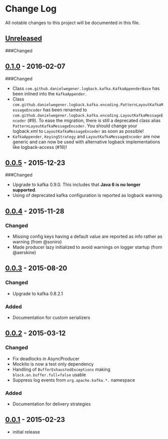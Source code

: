 # Change Log
All notable changes to this project will be documented in this file.

## [Unreleased]
###Changed

## [0.1.0] - 2016-02-07
###Changed
- Class `com.github.danielwegener.logback.kafka.KafkaAppenderBase` has been inlined into the `KafkaAppender`.
- Class `com.github.danielwegener.logback.kafka.encoding.PatternLayoutKafkaMessageEncoder` has been renamed to `com.github.danielwegener.logback.kafka.encoding.LayoutKafkaMessageEncoder` (#9). To ease the migration, there is still a deprecated class alias `PatternLayoutKafkaMessageEncoder`. You should change your logback.xml to `LayoutKafkaMessageEncoder` as soon as possible!
- `KafkaAppender`, `KeyingStrategy` and `LayoutKafkaMessageEncoder` are now generic and can now be used with alternative logback implementations like logback-access (#16)!

## [0.0.5] - 2015-12-23
###Changed
- Upgrade to kafka 0.9.0. This includes that __Java 6 is no longer supported__.
- Using of deprecated kafka configuration is reported as logback warning. 

## [0.0.4] - 2015-11-28
### Changed
- Missing config keys having a default value are reported as info rather as warning (from @soniro)
- Made producer lazy initialized to avoid warnings on logger startup (from @aerskine)

## [0.0.3] - 2015-08-20
### Changed
- Upgrade to kafka 0.8.2.1
### Added
- Documentation for custom serializers

## [0.0.2] - 2015-03-12
### Changed
- Fix deadlocks in AsyncProducer
- Mockito is now a test only dependency
- Handling of `BufferExhaustedExceptions` making `block.on.buffer.full=false` usable
- Suppress log events from `org.apache.kafka.*.` namespace

### Added
- Documentation for delivery strategies

## [0.0.1] - 2015-02-23
- initial release

[Unreleased]: https://github.com/danielwegener/logback-kafka-appender/compare/logback-kafka-appender-0.1.0...HEAD
[0.1.0]: https://github.com/danielwegener/logback-kafka-appender/compare/logback-kafka-appender-0.0.5...logback-kafka-appender-0.1.0
[0.0.5]: https://github.com/danielwegener/logback-kafka-appender/compare/logback-kafka-appender-0.0.4...logback-kafka-appender-0.0.5
[0.0.4]: https://github.com/danielwegener/logback-kafka-appender/compare/logback-kafka-appender-0.0.3...logback-kafka-appender-0.0.4
[0.0.3]: https://github.com/danielwegener/logback-kafka-appender/compare/logback-kafka-appender-0.0.2...logback-kafka-appender-0.0.3
[0.0.2]: https://github.com/danielwegener/logback-kafka-appender/compare/logback-kafka-appender-0.0.1...logback-kafka-appender-0.0.2
[0.0.1]: https://github.com/danielwegener/logback-kafka-appender/compare/465947...logback-kafka-appender-0.0.1
